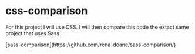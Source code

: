 # css-comparison
<p>For this project I will use CSS.  I will then compare this code the extact same project that uses Sass.</p>
<p>[sass-comparison](https://github.com/rena-deane/sass-comparison/)</p>
